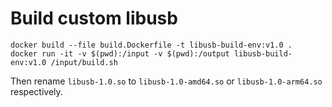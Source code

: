 # Build custom libusb

```shell
docker build --file build.Dockerfile -t libusb-build-env:v1.0 .
docker run -it -v $(pwd):/input -v $(pwd):/output libusb-build-env:v1.0 /input/build.sh
```

Then rename `libusb-1.0.so` to `libusb-1.0-amd64.so` or `libusb-1.0-arm64.so` respectively.
